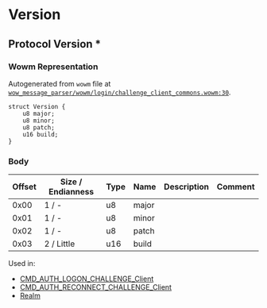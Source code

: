 # Version

## Protocol Version *

### Wowm Representation

Autogenerated from `wowm` file at [`wow_message_parser/wowm/login/challenge_client_commons.wowm:30`](https://github.com/gtker/wow_messages/tree/main/wow_message_parser/wowm/login/challenge_client_commons.wowm#L30).
```rust,ignore
struct Version {
    u8 major;
    u8 minor;
    u8 patch;
    u16 build;
}
```
### Body

| Offset | Size / Endianness | Type | Name | Description | Comment |
| ------ | ----------------- | ---- | ---- | ----------- | ------- |
| 0x00 | 1 / - | u8 | major |  |  |
| 0x01 | 1 / - | u8 | minor |  |  |
| 0x02 | 1 / - | u8 | patch |  |  |
| 0x03 | 2 / Little | u16 | build |  |  |


Used in:
* [CMD_AUTH_LOGON_CHALLENGE_Client](cmd_auth_logon_challenge_client.md)
* [CMD_AUTH_RECONNECT_CHALLENGE_Client](cmd_auth_reconnect_challenge_client.md)
* [Realm](realm.md)

